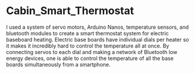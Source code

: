 # Cabin_Smart_Thermostat
I used a system of servo motors, Arduino Nanos, temperature sensors, and bluetooth modules to create a smart thermostat system for electric baseboard heating. Electric base boards have individual dials per heater so it makes it incredibly hard to control the temperature all at once. By connecting servos to each dial and making a network of Bluetooth low energy devices, one is able to control the temperature of all the base boards simultaneously from a smartphone.
